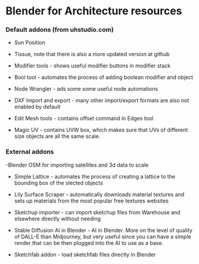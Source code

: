 # Blender for Architecture resources

### Default addons (from uhstudio.com)

- Sun Position

- Tissue, note that there is also a more updated version at github

- Modifier tools - shows  useful modifier buttons in modifier stack

- Bool tool - automates the process of adding boolean modifier and object

- Node Wrangler - ads some some useful node automations

- DXF Import and export - many other import/export formats are also not enabled by default

- Edit Mesh tools - contains offset command in Edges tool

- Magic UV - contains UVW box, which makes sure that UVs of different size objects are all the same scale.

### External addons

-Blender OSM for importing satellites and 3d data to scale

- Simple Lattice - automates the process of creating a lattice to the bounding box of the slected objects

- Lily Surface Scraper - automatically downloads material textures and sets up materials from the most popular free textures websites

- Sketchup importer - can import sketchup files from Warehouse and elsewhere directly without needing 

- Stable Diffusion AI in Blender - AI in Blender. More on the level of quality of DALL-E than Midjourney, but very useful since you can have a simple render that can be then plugged into the AI to use as a base.

- Sketchfab addon - load sketchfab files directly in Blender
